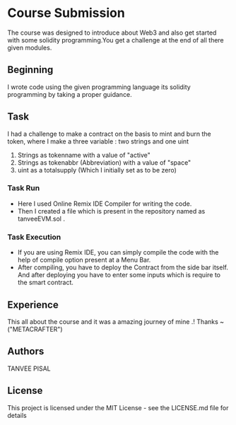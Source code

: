 # Course Submission
The course was designed to introduce about Web3 and also get started with some solidity programming.You get a challenge at the end of all there given modules.

## Beginning
I wrote code using the given programming language its solidity programming by taking a proper guidance.

## Task
I had a challenge to make a contract on the basis to mint and burn the token, where I make a three variable : two strings and one uint
1. Strings as tokenname with a value of "active"
2. Strings as tokenabbr (Abbreviation) with a value of "space"
3. uint as a totalsupply (Which I initially set as to be zero)

### Task Run 
* Here I used Online Remix IDE Compiler for writing the code.
* Then I created a file which is present in the repository named as tanveeEVM.sol .

### Task Execution
* If you are using Remix IDE, you can simply compile the code with the help of compile option present at a Menu Bar.
* After compiling, you have to deploy the Contract from the side bar itself. And after deploying you have to enter some inputs which is require to the smart contract.

## Experience
This all about the course and it was a amazing journey of mine .!  Thanks ~ ("METACRAFTER")

## Authors
TANVEE PISAL


## License
This project is licensed under the MIT License - see the LICENSE.md file for details
